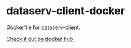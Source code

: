 # dataserv-client-docker

Dockerfile for [dataserv-client][].

[Check it out on docker hub.][hub]

[dataserv-client]: http://driveshare.org/dataserv.html
[hub]: https://hub.docker.com/r/ryanmcg/dataserv-client/
